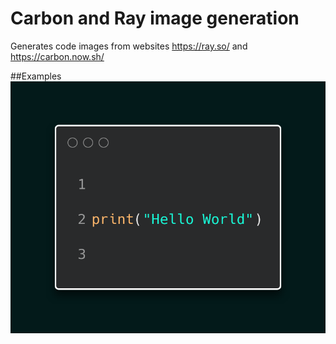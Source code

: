 # Carbon and Ray image generation 


Generates code images from websites https://ray.so/ and https://carbon.now.sh/

##Examples
![alt text](https://github.com/Flow-Glow/Carbon-Ray-Image-Generator/blob/main/i.png?raw=true)


